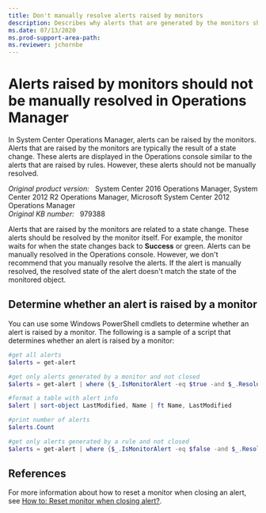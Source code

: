 ```yaml
---
title: Don't manually resolve alerts raised by monitors
description: Describes why alerts that are generated by the monitors should not be manually resolved in Operations Manager.
ms.date: 07/13/2020
ms.prod-support-area-path:
ms.reviewer: jchornbe
---
```

# Alerts raised by monitors should not be manually resolved in Operations Manager

In System Center Operations Manager, alerts can be raised by the monitors. Alerts that are raised by the monitors are typically the result of a state change. These alerts are displayed in the Operations console similar to the alerts that are raised by rules. However, these alerts should not be manually resolved.

_Original product version:_ &nbsp; System Center 2016 Operations Manager, System Center 2012 R2 Operations Manager, Microsoft System Center 2012 Operations Manager  
_Original KB number:_ &nbsp; 979388

Alerts that are raised by the monitors are related to a state change. These alerts should be resolved by the monitor itself. For example, the monitor waits for when the state changes back to **Success** or green. Alerts can be manually resolved in the Operations console. However, we don't recommend that you manually resolve the alerts. If the alert is manually resolved, the resolved state of the alert doesn't match the state of the monitored object.

## Determine whether an alert is raised by a monitor

You can use some Windows PowerShell cmdlets to determine whether an alert is raised by a monitor. The following is a sample of a script that determines whether an alert is raised by a monitor:

```powershell
#get all alerts
$alerts = get-alert

#get only alerts generated by a monitor and not closed
$alerts = get-alert | where {$_.IsMonitorAlert -eq $true -and $_.ResolutionState -ne 255}

#format a table with alert info
$alert | sort-object LastModified, Name | ft Name, LastModified

#print number of alerts
$alerts.Count

#get only alerts generated by a rule and not closed
$alerts = get-alert | where {$_.IsMonitorAlert -eq $false -and $_.ResolutionState -ne 255}
```

## References

For more information about how to reset a monitor when closing an alert, see [How to: Reset monitor when closing alert?](/archive/blogs/mariussutara/how-to-reset-monitor-when-closing-alert).
